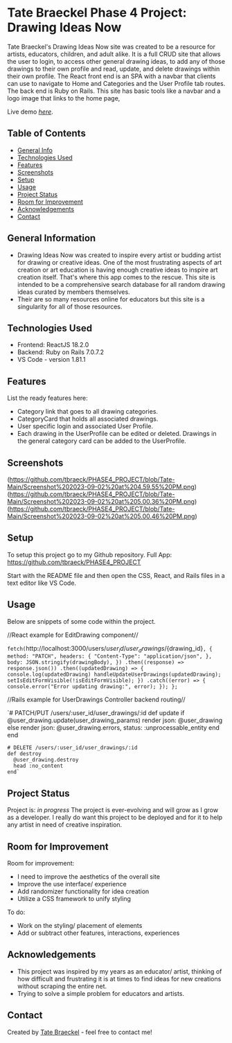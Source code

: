 # Tate Braeckel Phase 4 Project: Drawing Ideas Now
Tate Braeckel's Drawing Ideas Now site was created to be a resource for artists, educators, children, and adult alike. It is a full CRUD site that allows the user to login, to access other general drawing ideas, to add any of those drawings to their own profile and read, update, and delete drawings within their own profile. The React front end is an SPA with a navbar that clients can use to navigate to Home and Categories and the User Profile tab routes.  The back end is Ruby on Rails.  This site has basic tools like a navbar and a logo image that links to the home page,  

Live demo [_here_](https://youtu.be/b4JDXWqOegs). <!-- If you have the project hosted somewhere, include the link here. -->

## Table of Contents
* [General Info](#general-information)
* [Technologies Used](#technologies-used)
* [Features](#features)
* [Screenshots](#screenshots)
* [Setup](#setup)
* [Usage](#usage)
* [Project Status](#project-status)
* [Room for Improvement](#room-for-improvement)
* [Acknowledgements](#acknowledgements)
* [Contact](#contact)
<!-- * [License](#license) -->


## General Information
- Drawing Ideas Now was created to inspire every artist or budding artist for drawing or creative ideas.   One of the most frustrating aspects of art creation or art education is having enough creative ideas to inspire art creation itself.  That's where this app comes to the rescue. This site is intended to be a comprehensive search database for all random drawing ideas curated by members themselves.
- Their are so many resources online for educators but this site is a singularity for all of those resources. 


## Technologies Used
- Frontend: ReactJS 18.2.0
- Backend: Ruby on Rails 7.0.7.2
- VS Code - version 1.81.1


## Features
List the ready features here:
- Category link that goes to all drawing categories.
- CategoryCard that holds all associated drawings.
- User specific login and associated User Profile.
- Each drawing in the UserProfile can be edited or deleted. Drawings in the general category card can be added to the UserProfile.


## Screenshots
(https://github.com/tbraeck/PHASE4_PROJECT/blob/Tate-Main/Screenshot%202023-09-02%20at%204.59.55%20PM.png)
(https://github.com/tbraeck/PHASE4_PROJECT/blob/Tate-Main/Screenshot%202023-09-02%20at%205.00.36%20PM.png)
(https://github.com/tbraeck/PHASE4_PROJECT/blob/Tate-Main/Screenshot%202023-09-02%20at%205.00.46%20PM.png)


## Setup
To setup this project go to my Github repository.
Full App: https://github.com/tbraeck/PHASE4_PROJECT

Start with the README file and then open the CSS, React, and Rails files in a text editor like VS Code.


## Usage
Below are snippets of some code within the project.

//React example for EditDrawing component//

`fetch(`http://localhost:3000/users/${user_id}/user_drawings/${drawing_id}`, {
        method: "PATCH",
        headers: {
          "Content-Type": "application/json",
        },
        body: JSON.stringify(drawingBody),
      })
        .then((response) => response.json())
        .then((updatedDrawing) => {
          console.log(updatedDrawing)
          handleUpdateUserDrawings(updatedDrawing);
          setIsEditFormVisible(!isEditFormVisible);
        })
        .catch((error) => {
          console.error("Error updating drawing:", error);
        });
    };` 

//Rails example for UserDrawings Controller backend routing//

`# PATCH/PUT /users/:user_id/user_drawings/:id
    def update
      if @user_drawing.update(user_drawing_params)
        render json: @user_drawing
      else
        render json: @user_drawing.errors, status: :unprocessable_entity
      end
    end
    
    # DELETE /users/:user_id/user_drawings/:id
    def destroy
      @user_drawing.destroy
      head :no_content
    end`


## Project Status
Project is: _in progress_ The project is ever-evolving and will grow as I grow as a developer. I really do want this project to be deployed and for it to help any artist in need of creative inspiration.


## Room for Improvement

Room for improvement:
- I need to improve the aesthetics of the overall site 
- Improve the use interface/ experience
- Add randomizer functionality for idea creation
- Utilize a CSS framework to unify styling

To do:
- Work on the styling/ placement of elements
- Add or subtract other features, interactions, experiences


## Acknowledgements

- This project was inspired by my years as an educator/ artist, thinking of how difficult and frustrating it is at times to find ideas for new creations without scraping the entire net.
- Trying to solve a simple problem for educators and artists.

## Contact
Created by [Tate Braeckel](www.linkedin.com/in/tate-braeckel) - feel free to contact me!


